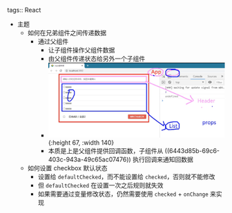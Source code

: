 tags:: React

- 主题
	- 如何在兄弟组件之间传递数据
		- 通过父组件
			- 让子组件操作父组件数据
			- 由父组件传递状态给另外一个子组件
			- ![image.png](../assets/image_1684037439912_0.png){:height 67, :width 140}
			- 本质是上是父组件提供回调函数，子组件从 ((6443d85b-69c6-403c-943a-49c65ac07476)) 执行回调来通知回数据
	- 如何设置 checkbox 默认状态
		- 设置给 `defaultChecked`，而不能设置给 `checked`，否则就不能修改
		- 但 `defaultChecked` 在设置一次之后规则就失效
		- 如果需要通过变量修改状态，仍然需要使用 `checked` + `onChange` 来实现